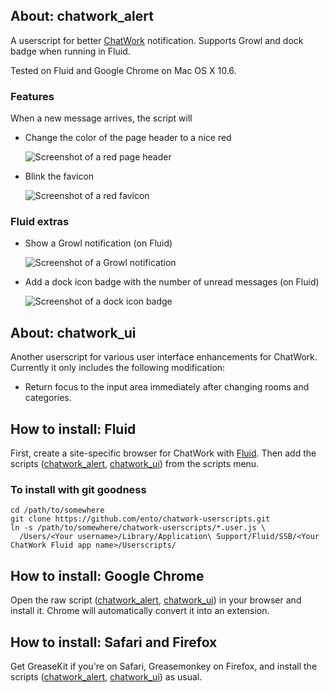 ## About: chatwork_alert ##

A userscript for better [ChatWork](http://www.chat-work.com/) notification.
Supports Growl and dock badge when running in Fluid.

Tested on Fluid and Google Chrome on Mac OS X 10.6.

### Features ###

When a new message arrives, the script will

 * Change the color of the page header to a nice red

   ![Screenshot of a red page header][1]

 * Blink the favicon

   ![Screenshot of a red favicon][2]

[1]: https://img.skitch.com/20110420-guggcy81fe54jfgnnaik8che8m.png
[2]: https://img.skitch.com/20110423-jxj5twftchy175s5ws388pjsiy.png


### Fluid extras ###

 * Show a Growl notification (on Fluid)

   ![Screenshot of a Growl notification][3]

 * Add a dock icon badge with the number of unread messages (on Fluid)

   ![Screenshot of a dock icon badge][4]

[3]: https://img.skitch.com/20110420-8nida44kjaynqxm988fu358cjx.png
[4]: https://img.skitch.com/20110420-ewruckm161cakrhdin3781484r.png


## About: chatwork_ui ##

Another userscript for various user interface enhancements for ChatWork.
Currently it only includes the following modification:

 * Return focus to the input area immediately after changing rooms and categories.


## How to install: Fluid ##

First, create a site-specific browser for ChatWork with [Fluid](http://www.fluidapp.com/). Then add the scripts ([chatwork_alert][chatwork_alert.user.js], [chatwork_ui][chatwork_ui.user.js]) from the scripts menu.

[chatwork_alert.user.js]: https://github.com/ento/chatwork-userscripts/blob/master/chatwork_alert.user.js
[chatwork_ui.user.js]: https://github.com/ento/chatwork-userscripts/blob/master/chatwork_ui.user.js


### To install with git goodness ###

    cd /path/to/somewhere
    git clone https://github.com/ento/chatwork-userscripts.git
    ln -s /path/to/somewhere/chatwork-userscripts/*.user.js \
      /Users/<Your username>/Library/Application\ Support/Fluid/SSB/<Your ChatWork Fluid app name>/Userscripts/


## How to install: Google Chrome ##

Open the raw script ([chatwork_alert][chatwork_alert.user.js], [chatwork_ui][chatwork_ui.user.js]) in your browser and install it. Chrome will automatically convert it into an extension.



## How to install: Safari and Firefox ##

Get GreaseKit if you're on Safari, Greasemonkey on Firefox, and install the scripts ([chatwork_alert][chatwork_alert.user.js], [chatwork_ui][chatwork_ui.user.js]) as usual.
